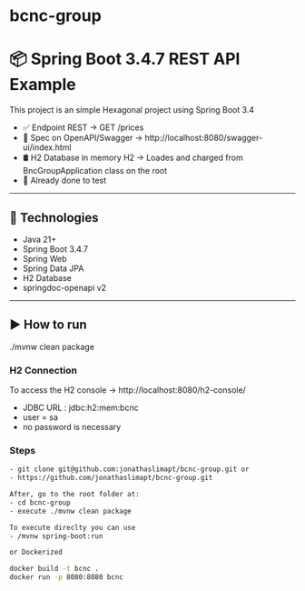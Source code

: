 # bcnc-group


# 📦 Spring Boot 3.4.7 REST API Example

This project is an simple Hexagonal project using Spring Boot 3.4

- ✅ Endpoint REST -> GET /prices
- 📄 Spec on OpenAPI/Swagger -> http://localhost:8080/swagger-ui/index.html
- 🛢️ H2 Database in memory H2 -> Loades and charged from BncGroupApplication class on the root 
- 🚀 Already done to test

---

## 🔧 Technologies

- Java 21+
- Spring Boot 3.4.7
- Spring Web
- Spring Data JPA
- H2 Database
- springdoc-openapi v2

---

## ▶️ How to run
./mvnw clean package

### H2 Connection
To access the H2 console -> http://localhost:8080/h2-console/
- JDBC URL : jdbc:h2:mem:bcnc
- user = sa
- no password is necessary

### Steps

```bash
- git clone git@github.com:jonathaslimapt/bcnc-group.git or
- https://github.com/jonathaslimapt/bcnc-group.git

After, go to the root folder at: 
- cd bcnc-group
- execute ./mvnw clean package

To execute direclty you can use 
- /mvnw spring-boot:run

or Dockerized

docker build -t bcnc .
docker run -p 8080:8080 bcnc


